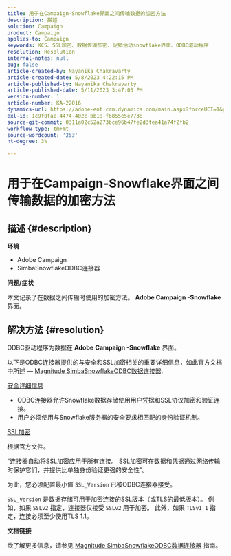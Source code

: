```yaml
---
title: 用于在Campaign-Snowflake界面之间传输数据的加密方法
description: 描述
solution: Campaign
product: Campaign
applies-to: Campaign
keywords: KCS、SSL加密、数据传输加密、促销活动snowflake界面、ODBC驱动程序
resolution: Resolution
internal-notes: null
bug: false
article-created-by: Nayanika Chakravarty
article-created-date: 5/8/2023 4:22:15 PM
article-published-by: Nayanika Chakravarty
article-published-date: 5/11/2023 3:47:03 PM
version-number: 1
article-number: KA-22016
dynamics-url: https://adobe-ent.crm.dynamics.com/main.aspx?forceUCI=1&pagetype=entityrecord&etn=knowledgearticle&id=779bd679-bced-ed11-8849-6045bd006239
exl-id: 1c9f0fae-4474-402c-bb18-f6855e5e7738
source-git-commit: 0311a02c52a273bce96b47fe2d3fea41a74f2fb2
workflow-type: tm+mt
source-wordcount: '253'
ht-degree: 3%

---
```


# 用于在Campaign-Snowflake界面之间传输数据的加密方法

## 描述 {#description}


<b>环境</b>

- Adobe Campaign
- SimbaSnowflakeODBC连接器


<b>问题/症状</b>

本文记录了在数据之间传输时使用的加密方法。 <b>Adobe Campaign -Snowflake</b> 界面。


## 解决方法 {#resolution}


ODBC驱动程序为数据在 <b>Adobe</b> <b>Campaign -Snowflake</b> 界面。

以下是ODBC连接器提供的与安全和SSL加密相关的重要详细信息，如此官方文档中所述 —  [Magnitude SimbaSnowflakeODBC数据连接器](https://docs.posit.co/drivers/1.8.0/pdf/Simba%20Snowflake%20ODBC%20Connector%20Install%20and%20Configuration%20Guide.pdf).

<u>安全详细信息</u>

- ODBC连接器允许Snowflake数据存储使用用户凭据和SSL协议加密和验证连接。
- 用户必须使用与Snowflake服务器的安全要求相匹配的身份验证机制。


<u>SSL加密</u>

根据官方文件。

“连接器自动将SSL加密应用于所有连接。 SSL加密可在数据和凭据通过网络传输时保护它们，并提供比单独身份验证更强的安全性”。

为此，您必须配置最小值 `SSL_Version` 已被ODBC连接器接受。

`SSL_Version` 是数据存储可用于加密连接的SSL版本（或TLS的最低版本）。 例如，如果 `SSLv2` 指定，连接器仅接受 `SSLv2` 用于加密。 此外，如果 `TLSv1_1` 指定，连接必须至少使用TLS 1.1。

<b>文档链接</b>

欲了解更多信息，请参见 [Magnitude SimbaSnowflakeODBC数据连接器](https://docs.posit.co/drivers/1.8.0/pdf/Simba%20Snowflake%20ODBC%20Connector%20Install%20and%20Configuration%20Guide.pdf) 指南。
